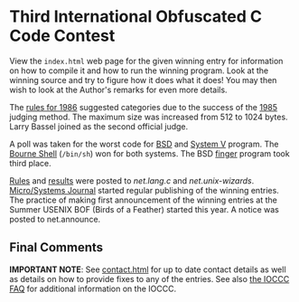 # Third International Obfuscated C Code Contest

View the `index.html` web page for the given winning entry for information on how
to compile it and how to run the winning program.  Look at the winning source
and try to figure how it does what it does!  You may then wish to look at the
Author's remarks for even more details.

The [rules for 1986](rules.txt) suggested categories due to the success of the
[1985](../years.html#1985) judging method.  The maximum size was increased from
512 to 1024 bytes.  Larry Bassel joined as the second official judge.

A poll was taken for the worst code for
[BSD](https://en.wikipedia.org/wiki/Berkeley_Software_Distribution) and [System
V](https://en.wikipedia.org/wiki/UNIX_System_V) program.  The [Bourne
Shell](https://en.wikipedia.org/wiki/Bourne_shell) (`/bin/sh`) won for both
systems.  The BSD [finger](https://en.wikipedia.org/wiki/Finger_&#x28;protocol&#x29;)
program took third place.

[Rules](rules.txt) and [results](../years.html#1986) were posted to _net.lang.c_
and _net.unix-wizards_.  [Micro/Systems
Journal](https://www.vintage-computer.com/publications.php?microsystemsjournal)
started regular publishing of the winning entries.  The practice of making first
announcement of the winning entries at the Summer USENIX BOF (Birds of a
Feather) started this year.  A notice was posted to net.announce.


## Final Comments

**IMPORTANT NOTE**: See [contact.html](../contact.html) for up to date contact details
as well as details on how to provide fixes to any of the entries.
See also [the IOCCC FAQ](../faq.html) for additional information on the IOCCC.


<!--

    Copyright © 1984-2024 by Landon Curt Noll. All Rights Reserved.

    You are free to share and adapt this file under the terms of this license:

        Creative Commons Attribution-ShareAlike 4.0 International (CC BY-SA 4.0)

    For more information, see:

        https://creativecommons.org/licenses/by-sa/4.0/

-->
